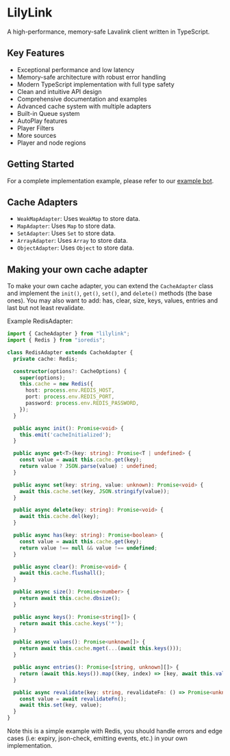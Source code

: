 # LilyLink

A high-performance, memory-safe Lavalink client written in TypeScript.

## Key Features

- Exceptional performance and low latency
- Memory-safe architecture with robust error handling
- Modern TypeScript implementation with full type safety
- Clean and intuitive API design
- Comprehensive documentation and examples
- Advanced cache system with multiple adapters
- Built-in Queue system
- AutoPlay features
- Player Filters
- More sources
- Player and node regions
## Getting Started

For a complete implementation example, please refer to our [example bot](./testBot/index.js).

## Cache Adapters

- `WeakMapAdapter`: Uses `WeakMap` to store data.
- `MapAdapter`: Uses `Map` to store data.
- `SetAdapter`: Uses `Set` to store data.
- `ArrayAdapter`: Uses `Array` to store data.
- `ObjectAdapter`: Uses `Object` to store data.

## Making your own cache adapter

To make your own cache adapter, you can extend the `CacheAdapter` class and implement the `init()`, `get()`, `set()`, and `delete()` methods (the base ones). You may also want to add: has, clear, size, keys, values, entries and last but not least revalidate.

Example RedisAdapter:

```ts
import { CacheAdapter } from "lilylink";
import { Redis } from "ioredis";

class RedisAdapter extends CacheAdapter {
  private cache: Redis;

  constructor(options?: CacheOptions) {
    super(options);
    this.cache = new Redis({
      host: process.env.REDIS_HOST,
      port: process.env.REDIS_PORT,
      password: process.env.REDIS_PASSWORD,
    });
  }

  public async init(): Promise<void> {
    this.emit('cacheInitialized');
  }

  public async get<T>(key: string): Promise<T | undefined> {
    const value = await this.cache.get(key);
    return value ? JSON.parse(value) : undefined;
  }

  public async set(key: string, value: unknown): Promise<void> {
    await this.cache.set(key, JSON.stringify(value));
  }

  public async delete(key: string): Promise<void> {
    await this.cache.del(key);
  }

  public async has(key: string): Promise<boolean> {
    const value = await this.cache.get(key);
    return value !== null && value !== undefined;
  }

  public async clear(): Promise<void> {
    await this.cache.flushall();
  }

  public async size(): Promise<number> {
    return await this.cache.dbsize();
  }

  public async keys(): Promise<string[]> {
    return await this.cache.keys('*');
  }

  public async values(): Promise<unknown[]> {
    return await this.cache.mget(...(await this.keys()));
  }

  public async entries(): Promise<[string, unknown][]> {
    return (await this.keys()).map((key, index) => [key, await this.values()[index]]);
  }

  public async revalidate(key: string, revalidateFn: () => Promise<unknown>): Promise<void> {
    const value = await revalidateFn();
    await this.set(key, value);
  }
}
```

 Note this is a simple example with Redis, you should handle errors and edge cases (i.e: expiry, json-check, emitting events, etc.) in your own implementation.
